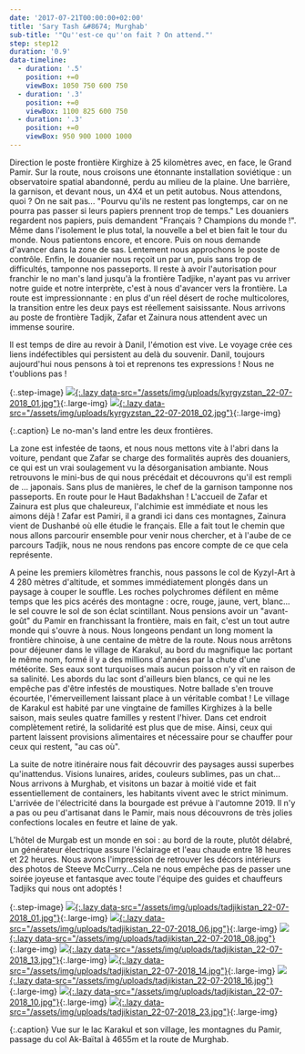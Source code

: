 ```yaml
---
date: '2017-07-21T00:00:00+02:00'
title: 'Sary Tash &#8674; Murghab'
sub-title: '"Qu''est-ce qu''on fait ? On attend."'
step: step12
duration: '0.9'
data-timeline:
  - duration: '.5'
    position: +=0
    viewBox: 1050 750 600 750
  - duration: '.3'
    position: +=0
    viewBox: 1100 825 600 750
  - duration: '.3'
    position: +=0
    viewBox: 950 900 1000 1000
---
```

Direction le poste frontière Kirghize à 25 kilomètres avec, en face, le Grand Pamir.
Sur la route, nous croisons une étonnante installation soviétique : un observatoire spatial abandonné, perdu au milieu de la plaine. 
Une barrière, la garnison, et devant nous, un 4X4 et un petit autobus. Nous attendons, quoi ? On ne sait pas...
"Pourvu qu'ils ne restent pas longtemps, car on ne pourra pas passer si leurs papiers prennent trop de temps."
Les douaniers regardent nos papiers, puis demandent "Français ? Champions du monde !". Même dans l'isolement le plus total, la nouvelle a bel et bien fait le tour du monde.
Nous patientons encore, et encore. Puis on nous demande d'avancer dans la zone de sas. Lentement nous approchons le poste de contrôle. Enfin, le douanier nous reçoit un par un, puis sans trop de difficultés, tamponne nos passeports. Il reste à avoir l'autorisation pour franchir le no man's land jusqu'à la frontière Tadjike, n'ayant pas vu arriver notre guide et notre interprète, c'est à nous d'avancer vers la frontière. La route est impressionnante : en plus d'un réel désert de roche multicolores, la transition entre les deux pays est réellement saisissante.
Nous arrivons au poste de frontière Tadjik, Zafar et Zainura nous attendent avec un immense sourire.

Il est temps de dire au revoir à Danil, l'émotion est vive. Le voyage crée ces liens indéfectibles qui persistent au delà du souvenir. Danil, toujours aujourd'hui nous pensons à toi et reprenons tes expressions ! Nous ne t'oublions pas !

{:.step-image}
[![](/assets/img/placeholder.png){:.lazy data-src="/assets/img/uploads/kyrgyzstan_22-07-2018_01.jpg"}](/assets/img/uploads/kyrgyzstan_22-07-2018_01.jpg "Le no-man's land"){:.large-img}
[![](/assets/img/placeholder.png){:.lazy data-src="/assets/img/uploads/kyrgyzstan_22-07-2018_02.jpg"}](/assets/img/uploads/kyrgyzstan_22-07-2018_02.jpg "Frontière tadjike"){:.large-img}

{:.caption}
Le no-man's land entre les deux frontières.

La zone est infestée de taons, et nous nous mettons vite à l'abri dans la voiture, pendant que Zafar se charge des formalités auprès des douaniers, ce qui est un vrai soulagement vu la désorganisation ambiante. Nous retrouvons le mini-bus de qui nous précédait et découvrons qu'il est rempli de ... japonais. Sans plus de manières, le chef de la garnison  tamponne nos passeports. En route pour le Haut Badakhshan !
L'accueil de Zafar et Zainura est plus que chaleureux, l'alchimie est immédiate et nous les aimons déjà ! Zafar est Pamiri, il a grandi ici dans ces montagnes, Zainura vient de Dushanbé où elle étudie le français. Elle a fait tout le chemin que nous allons parcourir ensemble pour venir nous chercher, et à l'aube de ce parcours Tadjik, nous ne nous rendons pas encore compte de ce que cela représente.

A peine les premiers kilomètres franchis, nous passons le col de Kyzyl-Art à 4 280 mètres d'altitude, et sommes immédiatement plongés dans un paysage à couper le souffle. Les roches polychromes défilent en même temps que les pics acérés des montagne : ocre, rouge, jaune, vert, blanc... le sel couvre le sol de son éclat scintillant. Nous pensions avoir un "avant-goût" du Pamir en franchissant la frontière, mais en fait, c'est un tout autre monde qui s'ouvre à nous.
Nous longeons pendant un long moment la frontière chinoise, à une centaine de mètre de la route.
Nous nous arrêtons pour déjeuner dans le village de Karakul, au bord du magnifique lac portant le même nom, formé il y a des millions d'années par la chute d'une météorite. Ses eaux sont turquoises mais aucun poisson n'y vit en raison de sa salinité. Les abords du lac sont d'ailleurs bien blancs, ce qui ne les empêche pas d'être infestés de moustiques. Notre ballade s'en trouve écourtée, l'émerveillement laissant place à un véritable combat ! Le village de Karakul est habité par une vingtaine de familles Kirghizes à la belle saison, mais seules quatre familles y restent l'hiver. Dans cet endroit complètement retiré, la solidarité est plus que de mise. Ainsi, ceux qui partent laissent provisions alimentaires et nécessaire pour se chauffer pour ceux qui restent, "au cas où".

La suite de notre itinéraire nous fait découvrir des paysages aussi superbes qu'inattendus. Visions lunaires, arides, couleurs sublimes, pas un chat... 
Nous arrivons à Murghab, et visitons un bazar à moitié vide et fait essentiellement de containers, les habitants vivent avec le strict minimum. L'arrivée de l'électricité dans la bourgade est prévue à l'automne 2019. Il n'y a pas ou peu d'artisanat dans le Pamir, mais nous découvrons de très jolies confections locales en feutre et laine de yak. 

L'hôtel de Murgab est un monde en soi : au bord de la route, plutôt délabré, un générateur électrique assure l'éclairage et l'eau chaude entre 18 heures et 22 heures. Nous avons l'impression de retrouver les décors intérieurs des photos de Steeve McCurry...Cela ne nous empêche pas de passer une soirée joyeuse et fantasque avec toute l'équipe des guides et chauffeurs Tadjiks qui nous ont adoptés !

{:.step-image}
[![](/assets/img/placeholder.png){:.lazy data-src="/assets/img/uploads/tadjikistan_22-07-2018_01.jpg"}](/assets/img/uploads/tadjikistan_22-07-2018_01.jpg "Lac Karakul"){:.large-img}
[![](/assets/img/placeholder.png){:.lazy data-src="/assets/img/uploads/tadjikistan_22-07-2018_06.jpg"}](/assets/img/uploads/tadjikistan_22-07-2018_06.jpg "Village Karakul"){:.large-img}
[![](/assets/img/placeholder.png){:.lazy data-src="/assets/img/uploads/tadjikistan_22-07-2018_08.jpg"}](/assets/img/uploads/tadjikistan_22-07-2018_08.jpg "Lac Karakul"){:.large-img}
[![](/assets/img/placeholder.png){:.lazy data-src="/assets/img/uploads/tadjikistan_22-07-2018_13.jpg"}](/assets/img/uploads/tadjikistan_22-07-2018_13.jpg "Montagnes du Pamir"){:.large-img}
[![](/assets/img/placeholder.png){:.lazy data-src="/assets/img/uploads/tadjikistan_22-07-2018_14.jpg"}](/assets/img/uploads/tadjikistan_22-07-2018_14.jpg "Col Ak-Baïtal"){:.large-img}
[![](/assets/img/placeholder.png){:.lazy data-src="/assets/img/uploads/tadjikistan_22-07-2018_16.jpg"}](/assets/img/uploads/tadjikistan_22-07-2018_16.jpg "Col Ak-Baïtal"){:.large-img}
[![](/assets/img/placeholder.png){:.lazy data-src="/assets/img/uploads/tadjikistan_22-07-2018_10.jpg"}](/assets/img/uploads/tadjikistan_22-07-2018_10.jpg "Col Ak-Baïtal"){:.large-img}
[![](/assets/img/placeholder.png){:.lazy data-src="/assets/img/uploads/tadjikistan_22-07-2018_23.jpg"}](/assets/img/uploads/tadjikistan_22-07-2018_23.jpg "Route de Murghab"){:.large-img}

{:.caption}
Vue sur le lac Karakul et son village, les montagnes du Pamir, passage du col Ak-Baïtal à 4655m et la route de Murghab.
